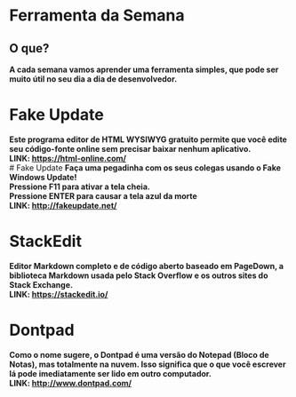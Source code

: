 # Ferramenta da Semana

## O que?
<strong> A cada semana vamos aprender uma ferramenta simples, que pode ser muito útil no seu dia a dia de desenvolvedor.</strong>

# Fake Update
<strong>
	Este programa editor de HTML WYSIWYG gratuito permite que você edite seu código-fonte online sem precisar baixar nenhum aplicativo.<br>
	LINK:  <a href="https://html-online.com/" target="_blank">https://html-online.com/</a>
<br>
</strong>
# Fake Update
<strong>
	Faça uma pegadinha com os seus colegas usando o Fake Windows Update!<br>
	Pressione F11 para ativar a tela cheia. <br>
	Pressione ENTER para causar a tela azul da morte<br>
	LINK:  <a href="http://fakeupdate.net/" target="_blank">http://fakeupdate.net/</a>
<br>
</strong>

# StackEdit
<strong>
	Editor Markdown completo e de código aberto baseado em PageDown, a biblioteca Markdown usada pelo Stack Overflow e os outros sites do Stack Exchange.<br>
	LINK:  <a href="https://stackedit.io/" target="_blank">https://stackedit.io/</a>
<br>
</strong>

# Dontpad
<strong>
	Como o nome sugere, o Dontpad é uma versão do Notepad (Bloco de Notas), mas totalmente na nuvem. Isso significa que o que você escrever lá pode imediatamente ser lido em outro computador.<br>
	LINK:  <a href="http://www.dontpad.com/" target="_blank">http://www.dontpad.com/</a>
<br>
</strong>
